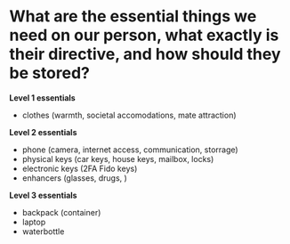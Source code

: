 # What are the essential things we need on our person, what exactly is their directive, and how should they be stored?

**Level 1 essentials**
- clothes (warmth, societal accomodations, mate attraction)

**Level 2 essentials**
- phone (camera, internet access, communication, storrage)
- physical keys (car keys, house keys, mailbox, locks)
- electronic keys (2FA Fido keys)
- enhancers (glasses, drugs, )

**Level 3 essentials**
- backpack (container)
- laptop
- waterbottle